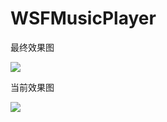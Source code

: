# WSFMusicPlayer
最终效果图

![](http://i4.tietuku.com/32d07af70a85793c.png)

当前效果图

![](http://i4.tietuku.com/b1712c7f716fdee9.png)
